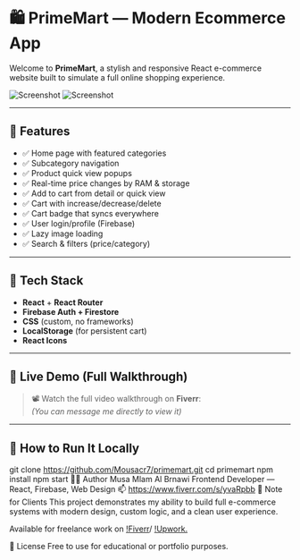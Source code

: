 # 🛍️ PrimeMart — Modern Ecommerce App

Welcome to **PrimeMart**, a stylish and responsive React e-commerce website built to simulate a full online shopping experience.

![Screenshot](./public/screenshot.jpeg)
![Screenshot](./public/screenshot-2.png)

---

## 🚀 Features

- ✅ Home page with featured categories
- ✅ Subcategory navigation
- ✅ Product quick view popups
- ✅ Real-time price changes by RAM & storage
- ✅ Add to cart from detail or quick view
- ✅ Cart with increase/decrease/delete
- ✅ Cart badge that syncs everywhere
- ✅ User login/profile (Firebase)
- ✅ Lazy image loading
- ✅ Search & filters (price/category)

---

## 🎯 Tech Stack

- **React** + **React Router**
- **Firebase Auth + Firestore**
- **CSS** (custom, no frameworks)
- **LocalStorage** (for persistent cart)
- **React Icons**

---

## 🎥 Live Demo (Full Walkthrough)

> 📽️ Watch the full video walkthrough on **Fiverr**:  
> _(You can message me directly to view it)_

---

## 🧪 How to Run It Locally

git clone https://github.com/Mousacr7/primemart.git
cd primemart
npm install
npm start
👨‍💻 Author
Musa Mlam Al Brnawi
Frontend Developer — React, Firebase, Web Design
📫 https://www.fiverr.com/s/yvaRpbb
🔖 Note for Clients
This project demonstrates my ability to build full e-commerce systems with modern design, custom logic, and a clean user experience.

Available for freelance work on [!Fiverr](https://www.fiverr.com/s/yvaRpbb)/ [!Upwork.](https://www.upwork.com/freelancers/~01fc5fdd695c924d11)

📃 License
Free to use for educational or portfolio purposes.